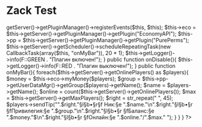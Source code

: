 # Zack Test


<?php
    echo "Zackpang ist der Coolste";
<?php

namespace FBar;

use pocketmine\plugin\PluginBase;
use pocketmine\event\Listener;
use pocketmine\utils\TextFormat as F;
use pocketmine\scheduler\CallbackTask;
use onebone\economyapi\EconomyAPI;
use _64FF00\PurePerms\PurePerms;
use pocketmine\Player;

class FBar extends PluginBase implements Listener{

public $eco;
public $pp;

  public function onEnable(){
   $this->getServer()->getPluginManager()->registerEvents($this, $this);
     $this->eco = $this->getServer()->getPluginManager()->getPlugin("EconomyAPI");
       $this->pp = $this->getServer()->getPluginManager()->getPlugin("PurePerms");
        $this->getServer()->getScheduler()->scheduleRepeatingTask(new CallbackTask(array($this, "onMyBar")), 20 * 1);
         $this->getLogger()->info(F::GREEN . "Плагин включен!");
}
  public function onDisable(){
   $this->getLogger()->info(F::RED . "Плагин выключен!");
}
  public function onMyBar(){
   foreach($this->getServer()->getOnlinePlayers() as $players){
    $money = $this->eco->myMoney($players);
   $group = $this->pp->getUserDataMgr()->getGroup($players)->getName();
   $name = $players->getName();
   $online = count($this->getServer()->getOnlinePlayers());
   $max = $this->getServer()->getMaxPlayers();
   $right = str_repeat(" ", 45);
     $players->sendTip("".$right."§l§b•§r§f Ник:§e ".$name."\n".$right."§l§b•§r §fПривилегия:§e ".$group."\n".$right."§l§b•§r §fБаланс:§e ".$money."$\n".$right."§l§b•§r §fОнлайн:§e ".$online."/".$max." ");
    }
   }
  }
?>
